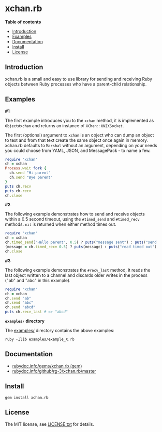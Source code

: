 # xchan.rb

**Table of contents**

* <a href="#introduction">Introduction</a>
* <a href="#examples">Examples</a>
* <a href="#documentation">Documentation</a>
* <a href="#install">Install</a>
* <a href="#license">License</a>

## <a id="introduction">Introduction</a>

xchan.rb is a small and easy to use library for sending and receiving Ruby
objects between Ruby processes who have a parent-child relationship.

## <a id="examples">Examples</a>

**#1**

The first example introduces you to the `xchan` method, it is implemented as
`Object#xchan` and returns an instance of `XChan::UNIXSocket`.

The first (optional) argument to `xchan` is an object who can dump an object
to text and from that text create the same object once again in memory. xchan.rb
defaults to `Marshal` without an argument, depending on your needs you could
choose from YAML, JSON, and MessagePack - to name a few.


```ruby
require 'xchan'
ch = xchan
Process.wait fork {
  ch.send "Hi parent"
  ch.send "Bye parent"
}
puts ch.recv
puts ch.recv
ch.close
```

**#2**

The following example demonstrates how to send and receive objects within a
0.5 second timeout, using the `#timed_send` and `#timed_recv` methods.
`nil` is returned when either method times out.

```ruby
require 'xchan'
ch = xchan
ch.timed_send("Hello parent", 0.5) ? puts("message sent") : puts("send timed out")
(message = ch.timed_recv 0.5) ? puts(message) : puts("read timed out")
ch.close
```

**#3**

The following example demonstrates the `#recv_last` method, it reads the last
object written to a channel and discards older writes in the process ("ab" and
"abc" in this example).

```ruby
require 'xchan'
ch = xchan
ch.send "ab"
ch.send "abc"
ch.send "abcd"
puts ch.recv_last # => "abcd"
```

__`examples/` directory__

The [examples/](examples/) directory contains the above examples:

    ruby -Ilib examples/example_X.rb

## <a id="documentation">Documentation</a>

* [rubydoc.info/gems/xchan.rb (gem)](https://rubydoc.info/gems/xchan.rb)
* [rubydoc.info/github/rg-3/xchan.rb/master](https://rubydoc.info/github/rg-3/xchan.rb/master)

## <a id="install">Install</a>

    gem install xchan.rb

## <a id="license"> License </a>

The MIT license, see [LICENSE.txt](./LICENSE.txt) for details.
